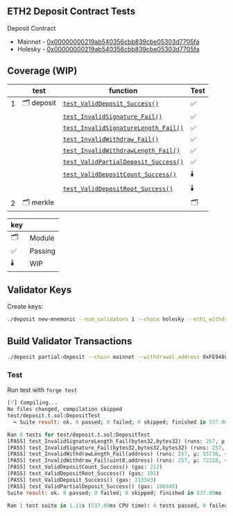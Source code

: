 ## ETH2 Deposit Contract Tests

Deposit Contract

- Mainnet - [0x00000000219ab540356cbb839cbe05303d7705fa](https://etherscan.io/address/0x00000000219ab540356cbb839cbe05303d7705fa#code)
- Holesky - [0x00000000219ab540356cbb839cbe05303d7705fa](https://etherscan.io/address/0x00000000219ab540356cbb839cbe05303d7705fa#code)

## Coverage (WIP)

|     | test       | function                                                                                                                                            | Test |
| --- | ---------- | --------------------------------------------------------------------------------------------------------------------------------------------------- | ---- |
| 1   | 🗂️ deposit | [`test_ValidDeposit_Success()`](https://github.com/mmsaki/deposit/blob/cc75a9a4a188ff3b12608fe33afa4b05efc82c57/test/deposit.t.sol#L17)             | ✅   |
|     |            | [`test_InvalidSignature_Fail()`](https://github.com/mmsaki/deposit/blob/1e3576357af99e3cbae18b376ef79057d6b1cf5b/test/deposit.t.sol#L27-L41)        | ✅   |
|     |            | [`test_InvalidSignatureLength_Fail()`](https://github.com/mmsaki/deposit/blob/9739e0ce8c9c2a55bdfa758e41264d86011ae7cc/test/deposit.t.sol#L42-L56)  | ✅   |
|     |            | [`test_InvalidWithdraw_Fail()`](https://github.com/mmsaki/deposit/blob/9739e0ce8c9c2a55bdfa758e41264d86011ae7cc/test/deposit.t.sol#L57-L71)         | ✅   |
|     |            | [`test_InvalidWithdrawLength_Fail()`](https://github.com/mmsaki/deposit/blob/9739e0ce8c9c2a55bdfa758e41264d86011ae7cc/test/deposit.t.sol#L72-86)    | ✅   |
|     |            | [`test_ValidPartialDeposit_Success()`](https://github.com/mmsaki/deposit/blob/9739e0ce8c9c2a55bdfa758e41264d86011ae7cc/test/deposit.t.sol#L86-L113) | ✅   |
|     |            | [`test_ValidDepositCount_Success()`](https://github.com/mmsaki/deposit/blob/cc75a9a4a188ff3b12608fe33afa4b05efc82c57/test/deposit.t.sol#L84)        | 🕯️   |
|     |            | [`test_ValidDepositRoot_Success()`](https://github.com/mmsaki/deposit/blob/cc75a9a4a188ff3b12608fe33afa4b05efc82c57/test/deposit.t.sol#L94)         | 🕯️   |
| 2   | 🗂️ merkle  |                                                                                                                                                     | 🗂️   |

<!-- > [Differential ffi testing](https://book.getfoundry.sh/forge/differential-ffi-testing?highlight=ffi#primer-the-ffi-cheatcode) -->

| key |         |
| --- | ------- |
| 🗂️  | Module  |
| ✅  | Passing |
| 🕯️  | WIP     |

## Validator Keys

Create keys:

```bash
./deposit new-mnemonic --num_validators 1 --chain holesky --eth1_withdrawal_address 0xFE948CB2122FDD87bAf43dCe8aFa254B1242c199
```

## Build Validator Transactions

```bash
./deposit partial-deposit --chain mainnet --withdrawal_address 0xFE948CB2122FDD87bAf43dCe8aFa254B1242c199 --keystore validator_keys/keystore-m_12381_3600_0_0_0-1733214572.json --amount 31 --output_folder . --regular-withdrawal
```

### Test

Run test with `forge test`

```ml
[⠊] Compiling...
No files changed, compilation skipped
test/deposit.t.sol:DepositTest
  ↪ Suite result: ok. 8 passed; 0 failed; 0 skipped; finished in 537.00ms (1.76s CPU time)

Ran 8 tests for test/deposit.t.sol:DepositTest
[PASS] test_InvalidSignatureLength_Fail(bytes32,bytes32) (runs: 257, μ: 55770, ~: 55770)
[PASS] test_InvalidSignature_Fail(bytes32,bytes32,bytes32) (runs: 257, μ: 72277, ~: 72277)
[PASS] test_InvalidWithdrawLength_Fail(address) (runs: 257, μ: 55736, ~: 55736)
[PASS] test_InvalidWithdraw_Fail(uint8,address) (runs: 257, μ: 72228, ~: 72228)
[PASS] test_ValidDepositCount_Success() (gas: 212)
[PASS] test_ValidDepositRoot_Success() (gas: 191)
[PASS] test_ValidDeposit_Success() (gas: 113343)
[PASS] test_ValidPartialDeposit_Success() (gas: 196945)
Suite result: ok. 8 passed; 0 failed; 0 skipped; finished in 537.00ms (1.76s CPU time)

Ran 1 test suite in 1.11s (537.00ms CPU time): 8 tests passed, 0 failed, 0 skipped (8 total tests)
```
